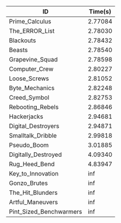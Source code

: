 |ID|Time(s)|
|-|-|
|Prime_Calculus|2.77084|
|The_ERROR_List|2.78030|
|Blackouts|2.78432|
|Beasts|2.78540|
|Grapevine_Squad|2.78598|
|Computer_Crew|2.80227|
|Loose_Screws|2.81052|
|Byte_Mechanics|2.82248|
|Creed_Symbol|2.82753|
|Rebooting_Rebels|2.86846|
|Hackerjacks|2.94681|
|Digital_Destroyers|2.94871|
|Smalltalk_Dribble|2.99818|
|Pseudo_Boom|3.01885|
|Digitally_Destroyed|4.09340|
|Rug_Heed_Bend|4.83947|
|Key_to_Innovation|inf|
|Gonzo_Brutes|inf|
|The_Hit_Blunders|inf|
|Artful_Maneuvers|inf|
|Pint_Sized_Benchwarmers|inf|
